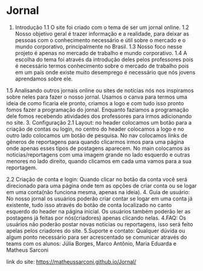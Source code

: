 # Jornal

1. Introdução
1.1 O site foi criado com o tema de ser um jornal online.
1.2 Nosso objetivo geral é trazer informação e a realidade, para deixar as pessoas com o conhecimento necessário e útil sobre o mercado e o mundo corporativo, principalmente no Brasil.
1.3 Nosso foco nesse projeto é apenas no mercado de trabalho e mundo corporativo.
1.4 A escolha do tema foi através da introdução deles pelos professores pois é necessário termos conhecimento sobre o mercado de trabalho pois em um país onde existe muito desemprego é necessário que nós jovens aprendamos sobre ele.
   
1.5 Analisando outros jornais online ou sites de notícias nós nos inspiramos sobre neles para fazer o nosso jornal. Usamos o canva para termos uma ideia de como ficaria ele pronto, criamos a logo e com tudo isso pronto fomos fazer a programação do jornal. Enquanto fazíamos a programação dele fomos recebendo atividades dos professores para irmos adicionando no site.
3. Configuração
2.1 Layout: no header colocamos um botão para a criação de contas ou login, no centro do header colocamos a logo e no outro lado colocamos um botão de pesquisa. No nav colocamos links de gêneros de reportagens para quando clicarmos irmos para uma página onde apenas esses tipos de postagens aparecem. No main colocamos as noticias/reportagens com uma imagem grande no lado esquerdo e outras menores no lado direito, quando clicamos em cada uma vamos para a sua reportagem.
   
2.2 Criação de conta e login: Quando clicar no botão da conta você será direcionado para uma página onde tem as opções de criar conta ou se logar em uma conta(não funciona mesma, apenas na ideia).
4. Guia de usuário:
No nosso jornal os usuários poderão criar contar se logar em uma conta já existente, tudo isso através do botão de conta localizado no canto esquerdo do header na página inicial. Os usuários também poderão ler as postagens já feitas por nós(criadores) apenas clicando nelas.
4.FAQ: Os usuários não poderão postar novas notícias ou reportagens, isso será feito apelas pelos criadores do site.
5.Suporte e contato:
Qualquer dúvida ou algum ponto necessário para ser acrescentado se comunicar através do teams com os alunos: Júlia Borges, Marco Antônio, Maria Eduarda e Matheus Sarconi

link do site: https://matheussarconi.github.io/Jornal/

